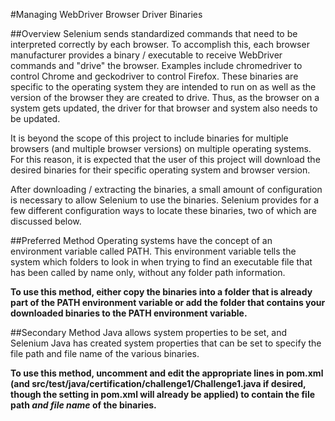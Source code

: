 #Managing WebDriver Browser Driver Binaries

##Overview
Selenium sends standardized commands that need to be interpreted correctly by each browser. To accomplish this, each
browser manufacturer provides a binary / executable to receive WebDriver commands and "drive" the browser. Examples
include chromedriver to control Chrome and geckodriver to control Firefox. These binaries are specific to the operating
system they are intended to run on as well as the version of the browser they are created to drive. Thus, as the browser
on a system gets updated, the driver for that browser and system also needs to be updated.

It is beyond the scope of this project to include binaries for multiple browsers (and multiple browser versions) on
multiple operating systems. For this reason, it is expected that the user of this project will download the desired
binaries for their specific operating system and browser version.

After downloading / extracting the binaries, a small amount of configuration is necessary to allow Selenium to use the
binaries. Selenium provides for a few different configuration ways to locate these binaries, two of which are discussed
below. 

##Preferred Method
Operating systems have the concept of an environment variable called PATH. This environment variable tells the system
which folders to look in when trying to find an executable file that has been called by name only, without any folder
path information.

**To use this method, either copy the binaries into a folder that is already part of the PATH environment variable or add
the folder that contains your downloaded binaries to the PATH environment variable.**

##Secondary Method
Java allows system properties to be set, and Selenium Java has created system properties that can be set to specify the
file path and file name of the various binaries.

**To use this method, uncomment and edit the appropriate lines in pom.xml (and
src/test/java/certification/challenge1/Challenge1.java if desired, though the setting in pom.xml will already be
applied) to contain the file path _and file name_ of the binaries.**